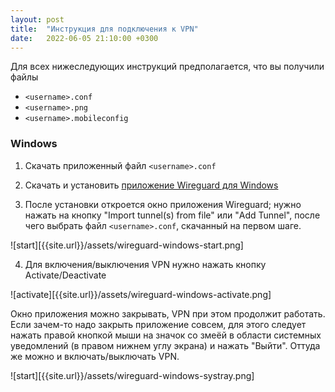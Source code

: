 ```yaml
---
layout: post
title:  "Инструкция для подключения к VPN"
date:   2022-06-05 21:10:00 +0300
---
```


Для всех нижеследующих инструкций предполагается, что вы получили файлы
- `<username>.conf`
- `<username>.png`
- `<username>.mobileconfig`

### Windows

1. Скачать приложенный файл `<username>.conf`

2. Скачать и установить [приложение Wireguard для Windows](https://www.wireguard.com/install/)

3. После установки откроется окно приложения Wireguard; нужно нажать на кнопку "Import tunnel(s) from file" или "Add Tunnel", после чего выбрать файл `<username>.conf`, скачанный на первом шаге.

![start][{{site.url}}/assets/wireguard-windows-start.png]

4. Для включения/выключения VPN нужно нажать кнопку Activate/Deactivate

![activate][{{site.url}}/assets/wireguard-windows-activate.png]

Окно приложения можно закрывать, VPN при этом продолжит работать. Если зачем-то надо закрыть приложение совсем, для этого следует нажать правой кнопкой мыши на значок со змеёй в области системных уведомлений (в правом нижнем углу экрана) и нажать "Выйти". Оттуда же можно и включать/выключать VPN.

![start][{{site.url}}/assets/wireguard-windows-systray.png]